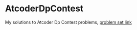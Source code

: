 # AtcoderDpContest
 My solutions to Atcoder Dp Contest problems,  [problem set link](https://atcoder.jp/contests/dp/tasks)

